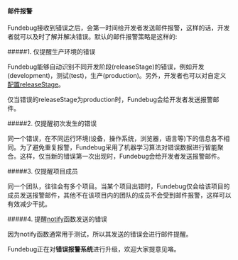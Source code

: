 #### 邮件报警

Fundebug接收到错误之后，会第一时间给开发者发送邮件报警，这样的话，开发者就可以及时了解并解决错误。默认的邮件报警策略是这样的:

#####1. 仅提醒生产环境的错误 

Fundebug能够自动识别不同开发阶段(releaseStage)的错误，例如开发(development)，测试(test)，生产(production)。另外，开发者也可以对自定义[配置releaseStage](./customize/releasestage.md)。

仅当错误的releaseStage为production时，Fundebug会给开发者发送报警邮件。

#####2. 仅提醒初次发生的错误

同一个错误，在不同运行环境(设备，操作系统，浏览器，语言等)下的信息各不相同。为了避免重复报警，Fundebug采用了机器学习算法对错误数据进行智能聚合。这样，仅当新的错误第一次出现时，Fundebug会给开发者发送报警邮件。 

#####3. 仅提醒项目成员

同一个团队，往往会有多个项目。当某个项目出错时，Fundebug仅会给该项目的成员发送报警邮件，其他不在该项目内的团队的成员不会受到邮件报警，这样可以有效减少干扰。


#####4. 提醒[notify](./api/notify.md)函数发送的错误

因为notify函数通常用于测试，所以其发送的错误会进行邮件提醒。


Fundebug正在对**错误报警系统**进行升级，欢迎大家提意见咯。


